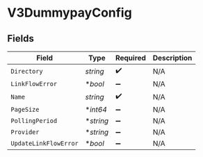 # V3DummypayConfig


## Fields

| Field                 | Type                  | Required              | Description           |
| --------------------- | --------------------- | --------------------- | --------------------- |
| `Directory`           | *string*              | :heavy_check_mark:    | N/A                   |
| `LinkFlowError`       | **bool*               | :heavy_minus_sign:    | N/A                   |
| `Name`                | *string*              | :heavy_check_mark:    | N/A                   |
| `PageSize`            | **int64*              | :heavy_minus_sign:    | N/A                   |
| `PollingPeriod`       | **string*             | :heavy_minus_sign:    | N/A                   |
| `Provider`            | **string*             | :heavy_minus_sign:    | N/A                   |
| `UpdateLinkFlowError` | **bool*               | :heavy_minus_sign:    | N/A                   |